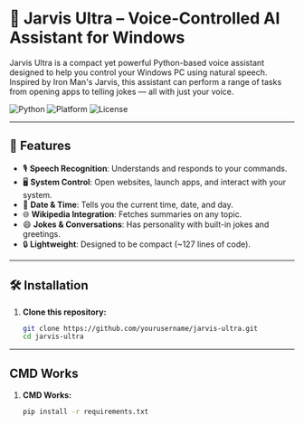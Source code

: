 # 🤖 Jarvis Ultra – Voice-Controlled AI Assistant for Windows

Jarvis Ultra is a compact yet powerful Python-based voice assistant designed to help you control your Windows PC using natural speech. Inspired by Iron Man's Jarvis, this assistant can perform a range of tasks from opening apps to telling jokes — all with just your voice.

![Python](https://img.shields.io/badge/Python-3.x-blue)
![Platform](https://img.shields.io/badge/Platform-Windows-blue)
![License](https://img.shields.io/badge/License-MIT-green)

---

## 🚀 Features

- 🎙️ **Speech Recognition**: Understands and responds to your commands.
- 🖥️ **System Control**: Open websites, launch apps, and interact with your system.
- 📅 **Date & Time**: Tells you the current time, date, and day.
- 🌐 **Wikipedia Integration**: Fetches summaries on any topic.
- 😄 **Jokes & Conversations**: Has personality with built-in jokes and greetings.
- 🔒 **Lightweight**: Designed to be compact (~127 lines of code).

---

## 🛠️ Installation

1. **Clone this repository:**
   ```bash
   git clone https://github.com/yourusername/jarvis-ultra.git
   cd jarvis-ultra

---

## CMD Works

1. **CMD Works:**
   ```bash
   pip install -r requirements.txt
